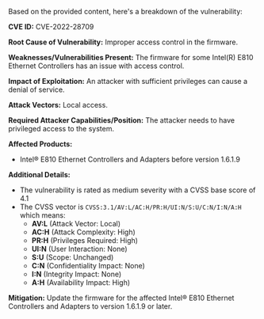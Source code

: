 Based on the provided content, here's a breakdown of the vulnerability:

**CVE ID:** CVE-2022-28709

**Root Cause of Vulnerability:** Improper access control in the firmware.

**Weaknesses/Vulnerabilities Present:** The firmware for some Intel(R) E810 Ethernet Controllers has an issue with access control.

**Impact of Exploitation:** An attacker with sufficient privileges can cause a denial of service.

**Attack Vectors:** Local access.

**Required Attacker Capabilities/Position:** The attacker needs to have privileged access to the system.

**Affected Products:**
*   Intel® E810 Ethernet Controllers and Adapters before version 1.6.1.9

**Additional Details:**
*   The vulnerability is rated as medium severity with a CVSS base score of 4.1
*   The CVSS vector is `CVSS:3.1/AV:L/AC:H/PR:H/UI:N/S:U/C:N/I:N/A:H` which means:
    *   **AV:L** (Attack Vector: Local)
    *  **AC:H** (Attack Complexity: High)
    *   **PR:H** (Privileges Required: High)
    *   **UI:N** (User Interaction: None)
    *   **S:U** (Scope: Unchanged)
    *   **C:N** (Confidentiality Impact: None)
    *   **I:N** (Integrity Impact: None)
    *   **A:H** (Availability Impact: High)

**Mitigation:** Update the firmware for the affected Intel® E810 Ethernet Controllers and Adapters to version 1.6.1.9 or later.